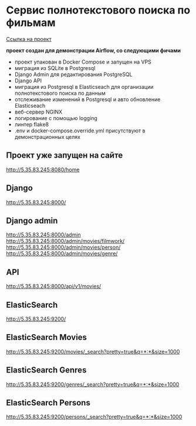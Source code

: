 # Сервис полнотекстового поиска по фильмам

[Ссылка на проект](https://github.com/GennadyBr/PostgreSQL_2_ElasticSeach)

**проект создан для демонстрации Airflow, со следующими фичами**
- проект упакован в Docker Compose и запущен на VPS
- миграция из SQLite в Postgresql
- Django Admin для редактирования PostgreSQL
- Django API
- миграция из Postgresql в Elasticseach для организации полнотекстового поиска по данным
- отслеживание изменений в Postgresql и авто обновление Elasticseach
- веб-сервер NGINX
- логирование с помощью logging
- линтер flake8
- .env и docker-compose.override.yml присутствуют в демонстрационных целях

## Проект уже запущен на сайте
http://5.35.83.245:8080/home

## Django
http://5.35.83.245:8000/

## Django admin
http://5.35.83.245:8000/admin
http://5.35.83.245:8000/admin/movies/filmwork/
http://5.35.83.245:8000/admin/movies/person/
http://5.35.83.245:8000/admin/movies/genre/

## API
http://5.35.83.245:8000/api/v1/movies/

## ElasticSearch
http://5.35.83.245:9200/

## ElasticSearch Movies
http://5.35.83.245:9200/movies/_search?pretty=true&q=*:*&size=1000

## ElasticSearch Genres
http://5.35.83.245:9200/genres/_search?pretty=true&q=*:*&size=1000

## ElasticSearch Persons
http://5.35.83.245:9200/persons/_search?pretty=true&q=*:*&size=1000
